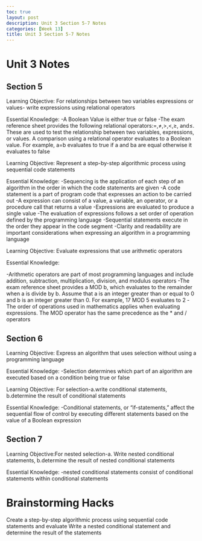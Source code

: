 ```yaml
---
toc: true
layout: post
description: Unit 3 Section 5-7 Notes
categories: [Week 13]
title: Unit 3 Section 5-7 Notes
---
```


# Unit 3 Notes
## Section 5
Learning Objective: For relationships between two variables expressions or values- write expressions using relational operators

Essential Knowledge: -A Boolean Value is either true or false -The exam reference sheet provides the following relational operators:=,≠,>,<,≥, and≤. These are used to test the relationship between two variables, expressions, or values. A comparison using a relational operator evaluates to a Boolean value. For example, a=b evaluates to true if a and ba are equal otherwise it evaluates to false

Learning Objective: Represent a step-by-step algorithmic process using sequential code statements

Essential Knowledge: -Sequencing is the application of each step of an algorithm in the order in which the code statements are given -A code statement is a part of program code that expresses an action to be carried out -A expression can consist of a value, a variable, an operator, or a procedure call that returns a value -Expressions are evaluated to produce a single value -The evaluation of expressions follows a set order of operation defined by the programming language -Sequential statements execute in the order they appear in the code segment -Clarity and readability are important considerations when expressing an algorithm in a programming language

Learning Objective: Evaluate expressions that use arithmetic operators

Essential Knowledge:

-Arithmetic operators are part of most programming languages and include addition, subtraction, multiplication, division, and modulus operators -The exam reference sheet provides a MOD b, which evaluates to the remainder when a is divide by b. Assume that a is an integer greater than or equal to 0 and b is an integer greater than 0. For example, 17 MOD 5 evaluates to 2 -The order of operations used in mathematics applies when evaluating expressions. The MOD operator has the same precedence as the * and / operators

## Section 6
Learning Objective: Express an algorithm that uses selection without using a programming language

Essential Knowledge: -Selection determines which part of an algorithm are executed based on a condition being true or false

Learning Objective: For selection-a.write conditional statements, b.determine the result of conditional statements

Essential Knowledge: -Conditional statements, or “if-statements,” affect the sequential flow of control by executing different statements based on the value of a Boolean expression

## Section 7
Learning Objective:For nested selection-a. Write nested conditional statements, b.determine the result of nested conditional statements

Essential Knowledge: -nested conditional statements consist of conditional statements within conditional statements

# Brainstorming Hacks
Create a step-by-step algorithmic process using sequential code statements and evaluate
Write a nested conditional statement and determine the result of the statements